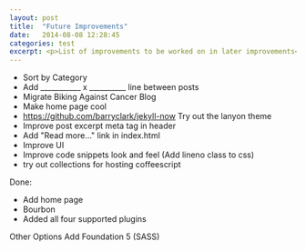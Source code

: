 ```yaml
---
layout: post
title:  "Future Improvements"
date:   2014-08-08 12:28:45
categories: test
excerpt: <p>List of improvements to be worked on in later improvements</p>
---
```


* Sort by Category
* Add ___________ x __________ line between posts
* Migrate Biking Against Cancer Blog
* Make home page cool
* https://github.com/barryclark/jekyll-now Try out the lanyon theme
* Improve post excerpt meta tag in header
* Add "Read more..." link in index.html
* Improve UI
* Improve code snippets look and feel (Add lineno class to css)
* try out collections for hosting coffeescript


Done:
* Add home page
* Bourbon
* Added all four supported plugins

Other Options
 Add Foundation 5 (SASS)
